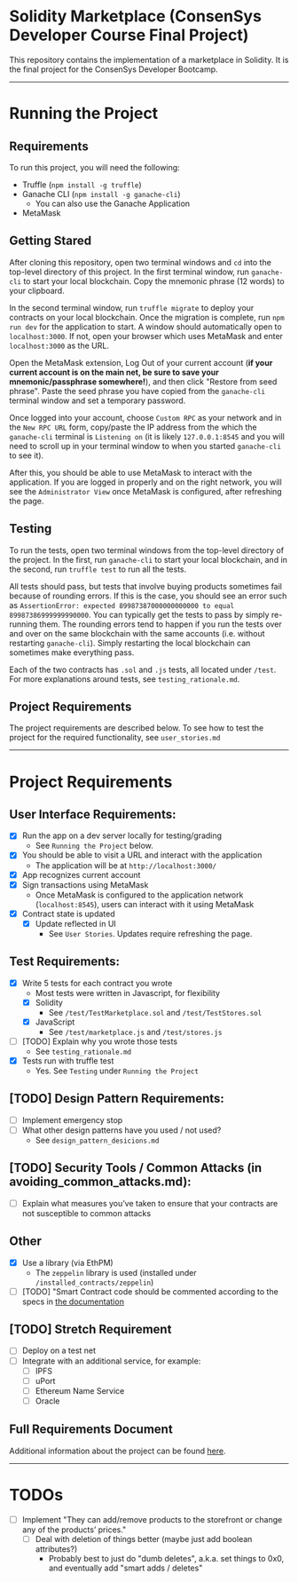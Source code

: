 # Solidity Marketplace (ConsenSys Developer Course Final Project)

This repository contains the implementation of a marketplace in Solidity. It is the final project for the ConsenSys Developer Bootcamp. 

*** 

# Running the Project 

## Requirements 

To run this project, you will need the following:
- Truffle (`npm install -g truffle`)
- Ganache CLI (`npm install -g ganache-cli`)
	- You can also use the Ganache Application
- MetaMask 

## Getting Stared 

After cloning this repository, open two terminal windows and `cd` into the top-level directory of this project.
In the first terminal window, run `ganache-cli` to start your local blockchain. Copy the mnemonic phrase (12 words) to your clipboard. 

In the second terminal window, run `truffle migrate` to deploy your contracts on your local blockchain. Once the migration is complete, run `npm run dev` for the application to start. A window should automatically open to `localhost:3000`. If not, open your browser which uses MetaMask and enter `localhost:3000` as the URL. 

Open the MetaMask extension, Log Out of your current account (**if your current account is on the main net, be sure to save your mnemonic/passphrase somewhere!**), and then click "Restore from seed phrase". Paste the seed phrase you have copied from the `ganache-cli` terminal window and set a temporary password. 

Once logged into your account, choose `Custom RPC` as your network and in the `New RPC URL` form, copy/paste the IP address from the which the `ganache-cli` terminal is `Listening on` (it is likely `127.0.0.1:8545` and you will need to scroll up in your terminal window to when you started `ganache-cli` to see it). 

After this, you should be able to use MetaMask to interact with the application. If you are logged in properly and on the right network, you will see the `Administrator View` once MetaMask is configured, after refreshing the page.

## Testing 

To run the tests, open two terminal windows from the top-level directory of the project. In the first, run `ganache-cli` to start your local blockchain, and in the second, run `truffle test` to run all the tests.

All tests should pass, but tests that involve buying products sometimes fail because of rounding errors. If this is the case, you should see an error such as `AssertionError: expected 89987387000000000000 to equal 89987386999999990000`. You can typically get the tests to pass by simply re-running them. The rounding errors tend to happen if you run the tests over and over on the same blockchain with the same accounts (i.e. without restarting `ganache-cli`). Simply restarting the local blockchain can sometimes make everything pass. 

Each of the two contracts has `.sol` and `.js` tests, all located under `/test`. For more explanations around  tests, see `testing_rationale.md`. 

## Project Requirements 

The project requirements are described below.
To see how to test the project for the required functionality, see `user_stories.md`

*** 

# Project Requirements

## User Interface Requirements:
- [x] Run the app on a dev server locally for testing/grading
	- See `Running the Project` below. 
- [x] You should be able to visit a URL and interact with the application
	- The application will be at `http://localhost:3000/`
- [x] App recognizes current account
- [x] Sign transactions using MetaMask
	- Once MetaMask is configured to the application network (`localhost:8545`), users can interact with it using MetaMask
- [x] Contract state is updated
	- [x] Update reflected in UI
		- See `User Stories`. Updates require refreshing the page.  
 
## Test Requirements:
- [x] Write 5 tests for each contract you wrote
	- Most tests were written in Javascript, for flexibility
	- [x] Solidity 
		- See `/test/TestMarketplace.sol` and `/test/TestStores.sol`
	- [x] JavaScript
		- See `/test/marketplace.js` and `/test/stores.js`
- [ ] [TODO] Explain why you wrote those tests
	- See `testing_rationale.md`
- [x] Tests run with truffle test
	- Yes. See `Testing` under `Running the Project`
 
## [TODO] Design Pattern Requirements:
- [ ] Implement emergency stop
- [ ] What other design patterns have you used / not used?
	- See `design_pattern_desicions.md`
 
## [TODO] Security Tools / Common Attacks (in avoiding_common_attacks.md):
- [ ] Explain what measures you’ve taken to ensure that your contracts are not susceptible to common attacks

## Other
- [x] Use a library (via EthPM)
	- The `zeppelin` library is used (installed under `/installed_contracts/zeppelin`)
- [ ] [TODO] "Smart Contract code should be commented according to the specs in [the documentation](https://solidity.readthedocs.io/en/v0.4.21/layout-of-source-files.html#comments)

## [TODO] Stretch Requirement
- [ ] Deploy on a test net 
- [ ] Integrate with an additional service, for example:
	- [ ] IPFS
	- [ ] uPort
	- [ ] Ethereum Name Service
	- [ ] Oracle

## Full Requirements Document 

Additional information about the project can be found [here](https://docs.google.com/document/d/12dsvTYtXdjecSX089rx9jO71_CTVfsseVu3ZUumHX2E/edit).


***

# TODOs
- [ ] Implement "They can add/remove products to the storefront or change any of the products’ prices."
	- [ ] Deal with deletion of things better (maybe just add boolean attributes?) 
		- Probably best to just do "dumb deletes", a.k.a. set things to 0x0, and eventually add "smart adds / deletes"

